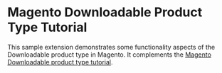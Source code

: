 Magento Downloadable Product Type Tutorial
==========================================

This sample extension demonstrates some functionality aspects of the Downloadable product type in Magento. 
It complements the [Magento Downloadable product type tutorial].

[Magento Downloadable product type tutorial]: http://www.solvingmagento.com/magento-downloadable-product-type-tutorial
